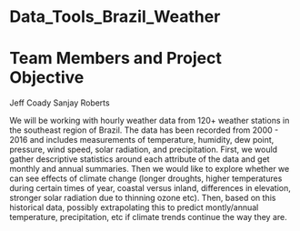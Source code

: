 # Data_Tools_Brazil_Weather
# Team Members and Project Objective

Jeff Coady
Sanjay Roberts

We will be working with hourly weather data from 120+ weather stations in the southeast region of Brazil.  The data has been recorded from 2000 - 2016 and includes measurements of temperature, humidity, dew point, pressure, wind speed, solar radiation, and precipitation. First, we would gather descriptive statistics around each attribute of the data and get monthly and annual summaries. Then we would like to explore whether we can see effects of climate change (longer droughts, higher temperatures during certain times of year, coastal versus inland, differences in elevation, stronger solar radiation due to thinning ozone etc). Then, based on this historical data, possibly extrapolating this to predict montly/annual temperature, precipitation, etc if climate trends continue the way they are.